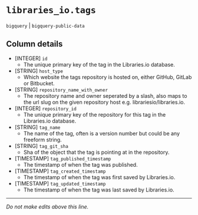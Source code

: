 # `libraries_io.tags`
`bigquery` | `bigquery-public-data`

## Column details
* [INTEGER]   `id`
  - The unique primary key of the tag in the Libraries.io database.
* [STRING]    `host_type`
  - Which website the tags repository is hosted on, either GitHub, GitLab or Bitbucket.
* [STRING]    `repository_name_with_owner`
  - The repository name and owner seperated by a slash, also maps to the url slug on the given repository host e.g. librariesio/libraries.io.
* [INTEGER]   `repository_id`
  - The unique primary key of the repository for this tag in the Libraries.io database.
* [STRING]    `tag_name`
  - The name of the tag, often is a version number but could be any freeform string.
* [STRING]    `tag_git_sha`
  - Sha of the object that the tag is pointing at in the repository.
* [TIMESTAMP] `tag_published_timestamp`
  - The timestamp of when the tag was published.
* [TIMESTAMP] `tag_created_timestamp`
  - The timestamp of when the tag was first saved by Libraries.io.
* [TIMESTAMP] `tag_updated_timestamp`
  - The timestamp of when the tag was last saved by Libraries.io.

-------------------------------------------------------------------------------
*Do not make edits above this line.*
